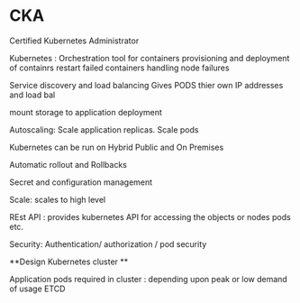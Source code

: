 # CKA
Certified Kubernetes Administrator

Kubernetes : Orchestration tool for containers 
provisioning and deployment of containrs
restart failed containers
handling node failures

Service discovery and load balancing
Gives PODS thier own IP addresses and load bal

mount storage to application deployment

Autoscaling: Scale application replicas. Scale pods

Kubernetes can be run on 
Hybrid
Public 
and On Premises

Automatic rollout and Rollbacks

Secret and configuration management

Scale: scales to high level 

REst API : provides  kubernetes API for accessing the objects or nodes pods etc.




Security: Authentication/ authorization / pod security


**Design Kubernetes cluster 
**

Application pods required in cluster : depending upon peak or low demand of usage
ETCD



















